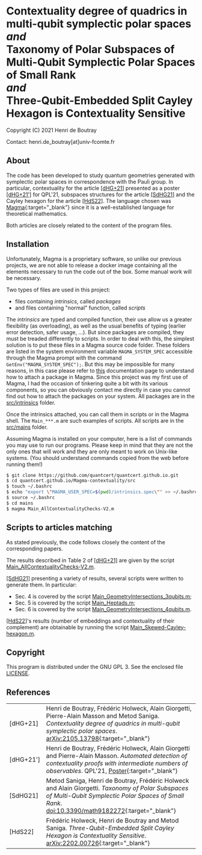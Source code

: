 # Contextuality degree of quadrics in multi-qubit symplectic polar spaces <br> _and_ <br> Taxonomy of Polar Subspaces of Multi-Qubit Symplectic Polar Spaces of Small Rank <br> _and_ <br> Three-Qubit-Embedded Split Cayley Hexagon is Contextuality Sensitive

Copyright (C) 2021 Henri de Boutray

Contact: henri.de_boutray[at]univ-fcomte.fr

## About

The code has been developed to study quantum geometries generated with
symplectic polar spaces in correspondence with the Pauli group. In particular,
contextuality for the article [[dHG+21]](#dHG21) presented as a poster
[[dHG+21']](#dHG21b) for QPL'21, subspaces structures for the article
[[SdHG21]](#SdHG21) and the Cayley hexagon for the article [[HdS22]](#HdS22). 
The language chosen was [Magma](http://magma.maths.usyd.edu.au){:target="_blank"} 
since it is a well-established language for theoretical mathematics.

Both articles are closely related to the content of the program files.

## Installation

Unfortunately, Magma is a proprietary software, so unlike our previous projects,
we are not able to release a docker image containing all the elements necessary
to run the code out of the box. Some manual work will be necessary.

Two types of files are used in this project: 
- files containing *intrinsics*, called *packages*
- and files containing "normal" function, called *scripts*

The *intrinsics* are typed and compiled function, their use allow us a greater
flexibility (as overloading), as well as the usual benefits of typing (earlier
error detection, safer usage, ...). But since packages are compiled, they must
be treaded differently to scripts. In order to deal with this, the simplest
solution is to put these files in a Magma source code folder. These folders are 
listed in the system environment variable `MAGMA_SYSTEM_SPEC` accessible through 
the Magma prompt with the command `GetEnv("MAGMA_SYSTEM_SPEC");`. But this may 
be impossible for many reasons, in this case please refer to
[this](http://magma.maths.usyd.edu.au/magma/handbook/text/24) documentation
page to understand how to attach a package in Magma. Since this project was my
first use of Magma, I had the occasion of tinkering quite a bit with its various
components, so you can obviously contact me directly in case you cannot find out
how to attach the packages on your system. All packages are in the 
[src/intrinsics](https://github.com/quantcert/quantcert.github.io/tree/master/Magma-contextuality/src/intrinsics) 
folder.

Once the intrinsics attached, you can call them in scripts or in the Magma
shell. The `Main_***.m` are such examples of scripts. All scripts are in the 
[src/mains](https://github.com/quantcert/quantcert.github.io/tree/master/Magma-contextuality/src/mains) 
folder.

Assuming Magma is installed on your computer, here is a list of commands you may
use to run our programs. Please keep in mind that they are not the only ones that 
will work and they are only meant to work on Unix-like systems. (You should 
understand commands copied from the web before running them!)

```bash
$ git clone https://github.com/quantcert/quantcert.github.io.git
$ cd quantcert.github.io/Magma-contextuality/src
$ touch ~/.bashrc
$ echo "export \"MAGMA_USER_SPEC=$(pwd)/intrinsics.spec\"" >> ~/.bashrc
$ source ~/.bashrc
$ cd mains
$ magma Main_AllContextualityChecks-V2.m
```

## Scripts to articles matching

As stated previously, the code follows closely the content of the corresponding 
papers.

The results described in Table 2 of [[dHG+21]](#dHG21) are given by the 
script [Main_AllContextualityChecks-V2.m](src/mains/Main_AllContextualityChecks-V2.m).

[[SdHG21]](#SdHG21) presenting a variety of results, several scripts were 
written to generate them. In particular:
- Sec. 4 is covered by the script [Main_GeometryIntersections_3qubits.m](src/mains/Main_GeometryIntersections_3qubits.m);
- Sec. 5 is covered by the script [Main_Heptads.m](src/mains/Main_Heptads.m);
- Sec. 6 is covered by the script [Main_GeometryIntersections_4qubits.m](src/mains/Main_GeometryIntersections_4qubits.m).

[[HdS22]](#HdS22)'s results (number of embeddings and contextuality of their 
complement) are obtainable by running the script 
[Main_Skewed-Cayley-hexagon.m](src/mains/Main_Skewed-Cayley-hexagon.m).

## Copyright

This program is distributed under the GNU GPL 3. See the enclosed file 
[LICENSE](LICENSE).

## References

|                         |                                                    |
|-------------------------|----------------------------------------------------|
|<a id="dHG21"/>[dHG+21]  |Henri de Boutray, Frédéric  Holweck, Alain Giorgetti, Pierre-Alain Masson and Metod Saniga. *Contextuality degree of quadrics in multi-qubit symplectic polar spaces*. [arXiv:2105.13798](https://arxiv.org/abs/2105.13798){:target="_blank"}|
|<a id="dHG21b"/>[dHG+21']|Henri de Boutray, Frédéric  Holweck, Alain Giorgetti and Pierre-Alain Masson. *Automated detection of contextuality proofs with intermediate numbers of observables*. QPL'21, [Poster](poster-landscape.pdf){:target="_blank"}|
|<a id="SdHG21"/>[SdHG21] |Metod Saniga, Henri de Boutray, Frédéric Holweck and Alain Giorgetti. *Taxonomy of Polar Subspaces of Multi-Qubit Symplectic Polar Spaces of Small Rank*. [doi:10.3390/math9182272](https://doi.org/10.3390/math9182272){:target="_blank"}|
|<a id="HdS22"/>[HdS22]   |Frédéric Holweck, Henri de Boutray and Metod Saniga. *Three-Qubit-Embedded Split Cayley Hexagon is Contextuality Sensitive*. [arXiv:2202.00726](https://arxiv.org/abs/2202.00726){:target="_blank"}|
